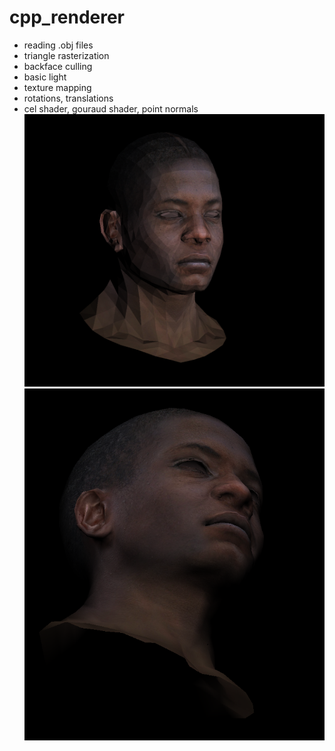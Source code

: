 # cpp_renderer
   * reading .obj files
   * triangle rasterization
   * backface culling
   * basic light
   * texture mapping
   * rotations, translations
   * cel shader, gouraud shader, point normals
![](https://github.com/AndrejaKovacic/cpp_renderer/blob/master/rotated_head.png)
![](https://github.com/AndrejaKovacic/cpp_renderer/blob/master/gouraudshader.png)
